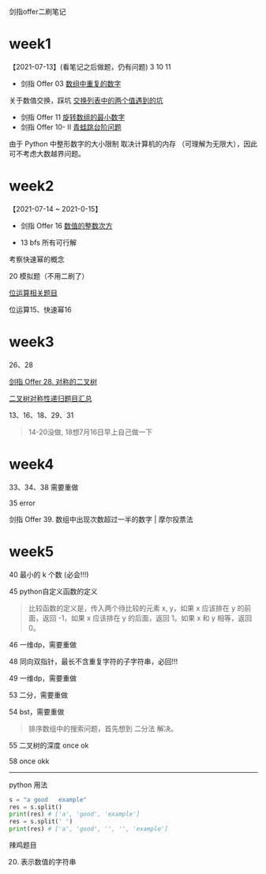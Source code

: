 剑指offer二刷笔记

# week1 
【2021-07-13】(看笔记之后做题，仍有问题) 3 10 11 

- 剑指 Offer 03 [数组中重复的数字](https://leetcode-cn.com/problems/shu-zu-zhong-zhong-fu-de-shu-zi-lcof)

关于数值交换，踩坑 [交换列表中的两个值遇到的坑](https://blog.csdn.net/weixin_39544046/article/details/105972357)
- 剑指 Offer 11 [旋转数组的最小数字](https://leetcode-cn.com/problems/xuan-zhuan-shu-zu-de-zui-xiao-shu-zi-lcof/)
- 剑指 Offer 10- II [青蛙跳台阶问题](https://leetcode-cn.com/problems/qing-wa-tiao-tai-jie-wen-ti-lcof/)

由于 Python 中整形数字的大小限制 取决计算机的内存 （可理解为无限大），因此可不考虑大数越界问题。

# week2

【2021-07-14 ~ 2021-0-15】
- 剑指 Offer 16 [数值的整数次方](https://leetcode-cn.com/problems/shu-zhi-de-zheng-shu-ci-fang-lcof/solution/mian-shi-ti-16-shu-zhi-de-zheng-shu-ci-fang-kuai-s/)

- 13 bfs 所有可行解

考察快速幂的概念

20 模拟题（不用二刷了）

[位运算相关题目](https://leetcode-cn.com/problems/er-jin-zhi-zhong-1de-ge-shu-lcof/solution/gong-shui-san-xie-yi-ti-si-jie-wei-shu-j-g9w6/)


位运算15、快速幂16

# week3
26、28

[剑指 Offer 28. 对称的二叉树](https://leetcode-cn.com/problems/dui-cheng-de-er-cha-shu-lcof/solution/mian-shi-ti-28-dui-cheng-de-er-cha-shu-di-gui-qing/)

[二叉树对称性递归题目汇总](https://leetcode-cn.com/problems/shu-de-zi-jie-gou-lcof/solution/yi-pian-wen-zhang-dai-ni-chi-tou-dui-che-uhgs/)


13、16、18、29、31

> 14-20没做, 18想7月16日早上自己做一下



# week4

33、34、38 需要重做

35 error

剑指 Offer 39. 数组中出现次数超过一半的数字 | 摩尔投票法

# week5
40 最小的 k 个数 (必会!!!)

45 python自定义函数的定义
> 比较函数的定义是，传入两个待比较的元素 x, y，如果 x 应该排在 y 的前面，返回 -1，如果 x 应该排在 y 的后面，返回 1。如果 x 和 y 相等，返回 0。

46 一维dp，需要重做

48 同向双指针，最长不含重复字符的子字符串，必回!!!

49 一维dp，需要重做

53 二分，需要重做

54 bst，需要重做
> 排序数组中的搜索问题，首先想到 二分法 解决。

55 二叉树的深度 once ok


58 once okk




---
python 用法
```python
s = "a good   example"
res = s.split()
print(res) # ['a', 'good', 'example']
res = s.split(' ')
print(res) # ['a', 'good', '', '', 'example']
```





辣鸡题目

20. 表示数值的字符串

